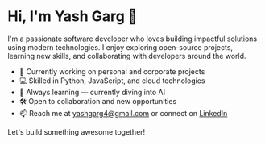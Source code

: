 # Hi, I'm Yash Garg 👋

I'm a passionate software developer who loves building impactful solutions using modern technologies. I enjoy exploring open-source projects, learning new skills, and collaborating with developers around the world.

- 🚀 Currently working on personal and corporate projects
- 💻 Skilled in Python, JavaScript, and cloud technologies
- 🌱 Always learning — currently diving into AI
- 🛠️ Open to collaboration and new opportunities
- 📫 Reach me at yashgarg4@gmail.com or connect on [LinkedIn](https://www.linkedin.com/in/yashgarg4/)

Let's build something awesome together!
